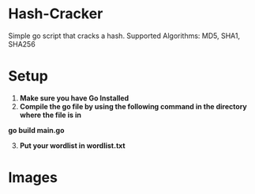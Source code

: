 # Hash-Cracker
Simple go script that cracks a hash. Supported Algorithms: MD5, SHA1, SHA256

# Setup
1. **Make sure you have Go Installed**
2. **Compile the go file by using the following command in the directory where the file is in**

**go build main.go**

3. **Put your wordlist in wordlist.txt**

# Images
